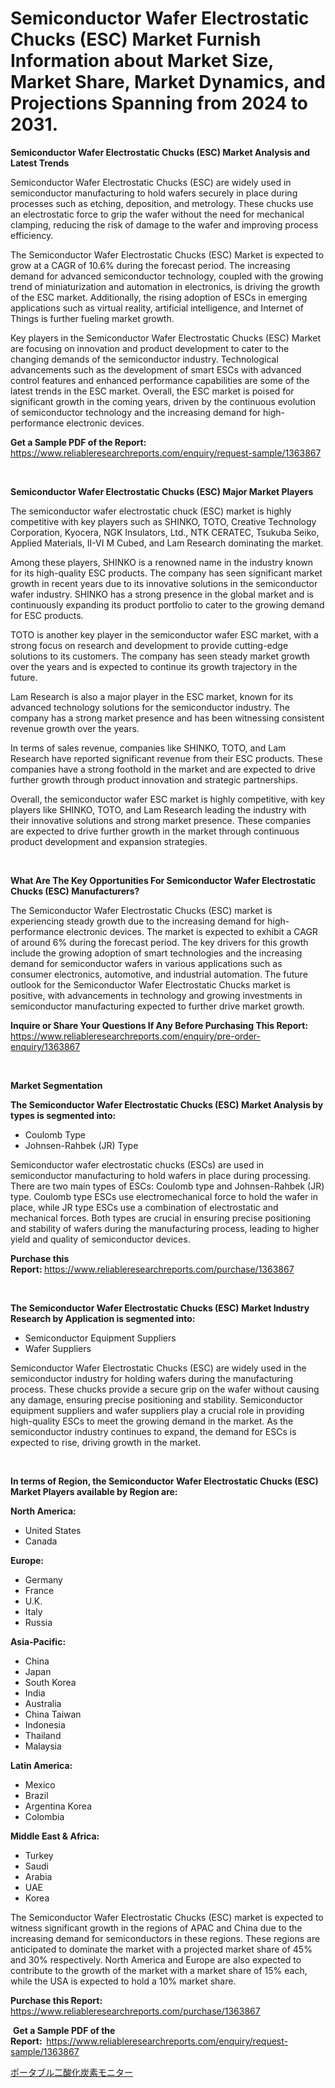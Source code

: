 <p><h1>Semiconductor Wafer Electrostatic Chucks (ESC) Market Furnish Information about Market Size, Market Share, Market Dynamics, and Projections Spanning from 2024 to 2031.</h1></p><p><strong>Semiconductor Wafer Electrostatic Chucks (ESC) Market Analysis and Latest Trends</strong></p>
<p><p>Semiconductor Wafer Electrostatic Chucks (ESC) are widely used in semiconductor manufacturing to hold wafers securely in place during processes such as etching, deposition, and metrology. These chucks use an electrostatic force to grip the wafer without the need for mechanical clamping, reducing the risk of damage to the wafer and improving process efficiency.</p><p>The Semiconductor Wafer Electrostatic Chucks (ESC) Market is expected to grow at a CAGR of 10.6% during the forecast period. The increasing demand for advanced semiconductor technology, coupled with the growing trend of miniaturization and automation in electronics, is driving the growth of the ESC market. Additionally, the rising adoption of ESCs in emerging applications such as virtual reality, artificial intelligence, and Internet of Things is further fueling market growth.</p><p>Key players in the Semiconductor Wafer Electrostatic Chucks (ESC) Market are focusing on innovation and product development to cater to the changing demands of the semiconductor industry. Technological advancements such as the development of smart ESCs with advanced control features and enhanced performance capabilities are some of the latest trends in the ESC market. Overall, the ESC market is poised for significant growth in the coming years, driven by the continuous evolution of semiconductor technology and the increasing demand for high-performance electronic devices.</p></p>
<p><strong>Get a Sample PDF of the Report:&nbsp;</strong> <a href="https://www.reliableresearchreports.com/enquiry/request-sample/1363867">https://www.reliableresearchreports.com/enquiry/request-sample/1363867</a></p>
<p>&nbsp;</p>
<p><strong>Semiconductor Wafer Electrostatic Chucks (ESC) Major Market Players</strong></p>
<p><p>The semiconductor wafer electrostatic chuck (ESC) market is highly competitive with key players such as SHINKO, TOTO, Creative Technology Corporation, Kyocera, NGK Insulators, Ltd., NTK CERATEC, Tsukuba Seiko, Applied Materials, II-VI M Cubed, and Lam Research dominating the market. </p><p>Among these players, SHINKO is a renowned name in the industry known for its high-quality ESC products. The company has seen significant market growth in recent years due to its innovative solutions in the semiconductor wafer industry. SHINKO has a strong presence in the global market and is continuously expanding its product portfolio to cater to the growing demand for ESC products.</p><p>TOTO is another key player in the semiconductor wafer ESC market, with a strong focus on research and development to provide cutting-edge solutions to its customers. The company has seen steady market growth over the years and is expected to continue its growth trajectory in the future.</p><p>Lam Research is also a major player in the ESC market, known for its advanced technology solutions for the semiconductor industry. The company has a strong market presence and has been witnessing consistent revenue growth over the years.</p><p>In terms of sales revenue, companies like SHINKO, TOTO, and Lam Research have reported significant revenue from their ESC products. These companies have a strong foothold in the market and are expected to drive further growth through product innovation and strategic partnerships.</p><p>Overall, the semiconductor wafer ESC market is highly competitive, with key players like SHINKO, TOTO, and Lam Research leading the industry with their innovative solutions and strong market presence. These companies are expected to drive further growth in the market through continuous product development and expansion strategies.</p></p>
<p>&nbsp;</p>
<p><strong>What Are The Key Opportunities For Semiconductor Wafer Electrostatic Chucks (ESC) Manufacturers?</strong></p>
<p><p>The Semiconductor Wafer Electrostatic Chucks (ESC) market is experiencing steady growth due to the increasing demand for high-performance electronic devices. The market is expected to exhibit a CAGR of around 6% during the forecast period. The key drivers for this growth include the growing adoption of smart technologies and the increasing demand for semiconductor wafers in various applications such as consumer electronics, automotive, and industrial automation. The future outlook for the Semiconductor Wafer Electrostatic Chucks market is positive, with advancements in technology and growing investments in semiconductor manufacturing expected to further drive market growth.</p></p>
<p><strong>Inquire or Share Your Questions If Any Before Purchasing This Report:</strong> <a href="https://www.reliableresearchreports.com/enquiry/pre-order-enquiry/1363867">https://www.reliableresearchreports.com/enquiry/pre-order-enquiry/1363867</a></p>
<p>&nbsp;</p>
<p><strong>Market Segmentation</strong></p>
<p><strong>The Semiconductor Wafer Electrostatic Chucks (ESC) Market Analysis by types is segmented into:</strong></p>
<p><ul><li>Coulomb Type</li><li>Johnsen-Rahbek (JR) Type</li></ul></p>
<p><p>Semiconductor wafer electrostatic chucks (ESCs) are used in semiconductor manufacturing to hold wafers in place during processing. There are two main types of ESCs: Coulomb type and Johnsen-Rahbek (JR) type. Coulomb type ESCs use electromechanical force to hold the wafer in place, while JR type ESCs use a combination of electrostatic and mechanical forces. Both types are crucial in ensuring precise positioning and stability of wafers during the manufacturing process, leading to higher yield and quality of semiconductor devices.</p></p>
<p><strong>Purchase this Report:&nbsp;</strong><a href="https://www.reliableresearchreports.com/purchase/1363867">https://www.reliableresearchreports.com/purchase/1363867</a></p>
<p>&nbsp;</p>
<p><strong>The Semiconductor Wafer Electrostatic Chucks (ESC) Market Industry Research by Application is segmented into:</strong></p>
<p><ul><li>Semiconductor Equipment Suppliers</li><li>Wafer Suppliers</li></ul></p>
<p><p>Semiconductor Wafer Electrostatic Chucks (ESC) are widely used in the semiconductor industry for holding wafers during the manufacturing process. These chucks provide a secure grip on the wafer without causing any damage, ensuring precise positioning and stability. Semiconductor equipment suppliers and wafer suppliers play a crucial role in providing high-quality ESCs to meet the growing demand in the market. As the semiconductor industry continues to expand, the demand for ESCs is expected to rise, driving growth in the market.</p></p>
<p>&nbsp;</p>
<p><strong>In terms of Region, the Semiconductor Wafer Electrostatic Chucks (ESC) Market Players available by Region are:</strong></p>
<p>
    <p> <strong> North America: </strong>
        <ul>
            <li>United States</li>
            <li>Canada</li>
        </ul>
        </p> 
    <p> <strong> Europe: </strong>
        <ul>
            <li>Germany</li>
            <li>France</li>
            <li>U.K.</li>
            <li>Italy</li>
            <li>Russia</li>
        </ul>
        </p> 
    <p> <strong> Asia-Pacific: </strong>
        <ul>
            <li>China</li>
            <li>Japan</li>
            <li>South Korea</li>
            <li>India</li>
            <li>Australia</li>
            <li>China Taiwan</li>
            <li>Indonesia</li>
            <li>Thailand</li>
            <li>Malaysia</li>
        </ul>
        </p> 
    <p> <strong> Latin America: </strong>
        <ul>
            <li>Mexico</li>
            <li>Brazil</li>
            <li>Argentina Korea</li>
            <li>Colombia</li>
        </ul>
        </p> 
    <p> <strong> Middle East & Africa: </strong>
        <ul>
            <li>Turkey</li>
            <li>Saudi</li>
            <li>Arabia</li>
            <li>UAE</li>
            <li>Korea</li>
        </ul>
    </p>
    </p>
<p><p>The Semiconductor Wafer Electrostatic Chucks (ESC) market is expected to witness significant growth in the regions of APAC and China due to the increasing demand for semiconductors in these regions. These regions are anticipated to dominate the market with a projected market share of 45% and 30% respectively. North America and Europe are also expected to contribute to the growth of the market with a market share of 15% each, while the USA is expected to hold a 10% market share.</p></p>
<p><strong>Purchase this Report: </strong><a href="https://www.reliableresearchreports.com/purchase/1363867">https://www.reliableresearchreports.com/purchase/1363867</a></p>
<p>&nbsp;<strong>Get a Sample PDF of the Report:&nbsp;&nbsp;</strong><a href="https://www.reliableresearchreports.com/enquiry/request-sample/1363867">https://www.reliableresearchreports.com/enquiry/request-sample/1363867</a></p>
<p><strong></strong></p>
<p><p><a href="https://github.com/lababdou/Market-Research-Report-List-3/blob/main/792437213700.md">ポータブル二酸化炭素モニター</a></p></p>